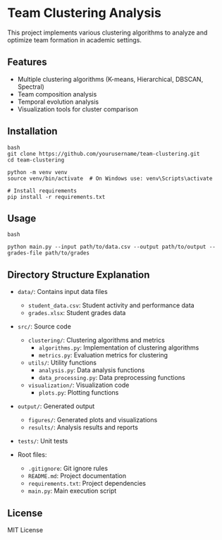 # Team Clustering Analysis

This project implements various clustering algorithms to analyze and optimize team formation in academic settings.

## Features

- Multiple clustering algorithms (K-means, Hierarchical, DBSCAN, Spectral)
- Team composition analysis
- Temporal evolution analysis
- Visualization tools for cluster comparison

## Installation 

```
bash
git clone https://github.com/yourusername/team-clustering.git
cd team-clustering

python -m venv venv
source venv/bin/activate  # On Windows use: venv\Scripts\activate

# Install requirements
pip install -r requirements.txt
```

## Usage

```
bash

python main.py --input path/to/data.csv --output path/to/output --grades-file path/to/grades
```

## Directory Structure Explanation

- `data/`: Contains input data files
  - `student_data.csv`: Student activity and performance data
  - `grades.xlsx`: Student grades data

- `src/`: Source code
  - `clustering/`: Clustering algorithms and metrics
    - `algorithms.py`: Implementation of clustering algorithms
    - `metrics.py`: Evaluation metrics for clustering
  - `utils/`: Utility functions
    - `analysis.py`: Data analysis functions
    - `data_processing.py`: Data preprocessing functions
  - `visualization/`: Visualization code
    - `plots.py`: Plotting functions

- `output/`: Generated output
  - `figures/`: Generated plots and visualizations
  - `results/`: Analysis results and reports

- `tests/`: Unit tests

- Root files:
  - `.gitignore`: Git ignore rules
  - `README.md`: Project documentation
  - `requirements.txt`: Project dependencies
  - `main.py`: Main execution script

## License

MIT License
